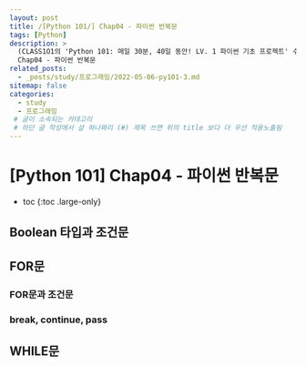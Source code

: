 ```yaml
---
layout: post
title: /[Python 101/] Chap04 - 파이썬 반복문
tags: [Python]
description: >
  (CLASS1O1의 'Python 101: 매일 30분, 40일 동안! LV. 1 파이썬 기초 프로젝트' 수업에 기반한 정리)
  Chap04 - 파이썬 반복문 
related_posts:
  - _posts/study/프로그래밍/2022-05-06-py101-3.md
sitemap: false
categories:
  - study
  - 프로그래밍
 # 글이 소속되는 카테고리 
 # 하단 글 작성에서 샾 하나짜리 (#) 제목 쓰면 위의 title 보다 더 우선 적용노출됨 
---
```


# [Python 101] Chap04 - 파이썬 반복문

* toc 
{:toc .large-only}

## Boolean 타입과 조건문

## FOR문  
### FOR문과 조건문  
### break, continue, pass 

## WHILE문